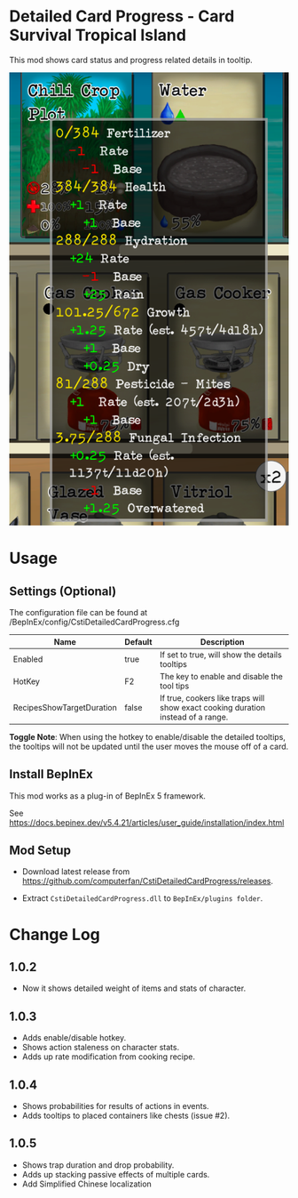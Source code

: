# Detailed Card Progress - Card Survival Tropical Island

This mod shows card status and progress related details in tooltip.

![Preview](pic/screenshot1.png)

# Usage
## Settings (Optional)

The configuration file can be found at /BepInEx/config/CstiDetailedCardProgress.cfg

|Name|Default|Description|
|--|--|--|
|Enabled|true|If set to true, will show the details tooltips|
|HotKey|F2|The key to enable and disable the tool tips|
|RecipesShowTargetDuration|false|If true, cookers like traps will show exact cooking duration instead of a range.|

__Toggle Note__: When using the hotkey to enable/disable the detailed tooltips, the tooltips will not be updated until the user moves the mouse off of a card.

## Install BepInEx

This mod works as a plug-in of BepInEx 5 framework.

See <https://docs.bepinex.dev/v5.4.21/articles/user_guide/installation/index.html>

## Mod Setup

- Download latest release from <https://github.com/computerfan/CstiDetailedCardProgress/releases>. 

- Extract `CstiDetailedCardProgress.dll` to `BepInEx/plugins folder`.

# Change Log

## 1.0.2
- Now it shows detailed weight of items and stats of character.

## 1.0.3 
- Adds enable/disable hotkey.
- Shows action staleness on character stats.
- Adds up rate modification from cooking recipe.

## 1.0.4
- Shows probabilities for results of actions in events.
- Adds tooltips to placed containers like chests (issue #2).

## 1.0.5
- Shows trap duration and drop probability.
- Adds up stacking passive effects of multiple cards.
- Add Simplified Chinese localization